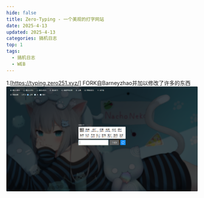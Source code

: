 ```yaml
---
hide: false
title: Zero-Typing - 一个美观的打字网站
date: 2025-4-13
updated: 2025-4-13
categories: 搞机日志
top: 1
tags:
  - 搞机日志
  - WEB
---
```


1.[https://typing.zero251.xyz/]  FORK自Barneyzhao并加以修改了许多的东西
![](../posts/Zero-Typing/zero-typing.png)